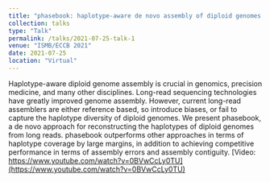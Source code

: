 ```yaml
---
title: "phasebook: haplotype-aware de novo assembly of diploid genomes from long reads"
collection: talks
type: "Talk"
permalink: /talks/2021-07-25-talk-1
venue: "ISMB/ECCB 2021"
date: 2021-07-25
location: "Virtual"
---
```


Haplotype-aware diploid genome assembly is crucial in genomics, precision medicine, and many other disciplines. Long-read sequencing technologies have greatly improved genome assembly. However, current long-read assemblers are either reference based, so introduce biases, or fail to capture the haplotype diversity of diploid genomes. We present phasebook, a de novo approach for reconstructing the haplotypes of diploid genomes from long reads. phasebook outperforms other approaches in terms of haplotype coverage by large margins, in addition to achieving competitive performance in terms of assembly errors and assembly contiguity. 
[Video: https://www.youtube.com/watch?v=0BVwCcLy0TU](https://www.youtube.com/watch?v=0BVwCcLy0TU)
